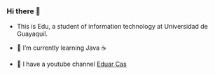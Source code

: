 ### Hi there 👋
- This is Edu, a student of information technology at Universidad de Guayaquil.

- 🌱 I’m currently learning Java ☕️

- 🎥 I have a youtube channel [Eduar Cas](https://www.youtube.com/@edukaz)

<!--
**EduCasanasCu/EduCasanasCu** is a ✨ _special_ ✨ repository because its `README.md` (this file) appears on your GitHub profile.

Here are some ideas to get you started:

- 🔭 I’m currently working on ...
- 🌱 I’m currently learning ...
- 👯 I’m looking to collaborate on ...
- 🤔 I’m looking for help with ...
- 💬 Ask me about ...
- 📫 How to reach me: ...
- 😄 Pronouns: ...
- ⚡ Fun fact: ...
-->
